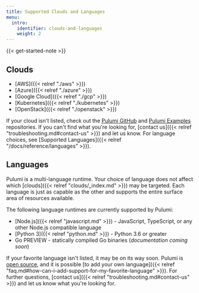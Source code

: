 ```yaml
---
title: Supported Clouds and Languages
menu:
  intro:
    identifier: clouds-and-languages
    weight: 2
---
```


{{< get-started-note >}}

## Clouds

* [AWS]({{< relref "./aws" >}})
* [Azure]({{< relref "./azure" >}})
* [Google Cloud]({{< relref "./gcp" >}})
* [Kubernetes]({{< relref "./kubernetes" >}})
* [OpenStack]({{< relref "./openstack" >}})

If your cloud isn't listed, check out the [Pulumi GitHub](https://github.com/pulumi) and
[Pulumi Examples](https://github.com/pulumi/examples) repositories. If you can't find what you're looking for, [contact us]({{< relref "troubleshooting.md#contact-us" >}}) and let us know. For language choices, see [Supported Languages]({{< relref "/docs/reference/languages" >}}).

## Languages

Pulumi is a multi-language runtime. Your choice of language does not affect which
[clouds]({{< relref "clouds/_index.md" >}}) may be targeted. Each language is just as
capable as the other and supports the entire surface area of resources available.

The following language runtimes are currently supported by Pulumi:

* [Node.js]({{< relref "javascript.md" >}}) - JavaScript, TypeScript, or any other Node.js compatible language
* [Python 3]({{< relref "python.md" >}}) - Python 3.6 or greater
* Go <span class="badge badge-preview">PREVIEW</span> - statically compiled Go binaries (*documentation coming soon*)


If your favorite language isn't listed, it may be on its way soon. Pulumi is [open
source](https://github.com/pulumi/pulumi), and it is possible [to add your own
language]({{< relref "faq.md#how-can-i-add-support-for-my-favorite-language" >}}).  For
further questions, [contact us]({{< relref "troubleshooting.md#contact-us" >}}) and let us
know what you're looking for.

